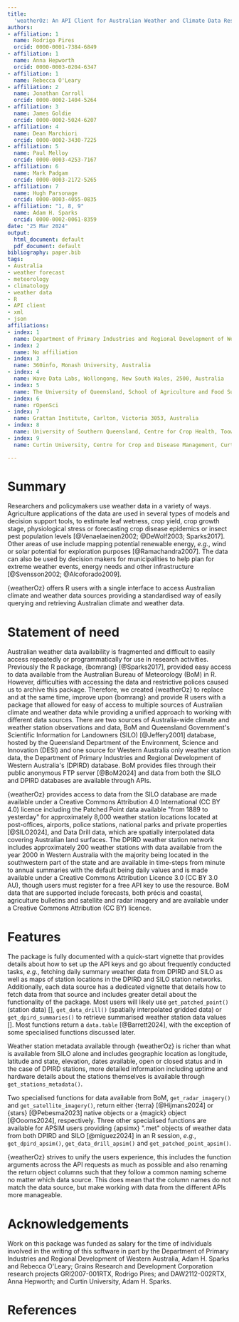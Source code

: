 ```yaml
---
title:
  'weatherOz: An API Client for Australian Weather and Climate Data Resources in R'
authors:
- affiliation: 1
  name: Rodrigo Pires
  orcid: 0000-0001-7384-6849
- affiliation: 1
  name: Anna Hepworth
  orcid: 0000-0003-0204-6347
- affiliation: 1
  name: Rebecca O'Leary
- affiliation: 2
  name: Jonathan Carroll
  orcid: 0000-0002-1404-5264
- affiliation: 3
  name: James Goldie
  orcid: 0000-0002-5024-6207
- affiliation: 4
  name: Dean Marchiori
  orcid: 0000-0002-3430-7225
- affiliation: 5
  name: Paul Melloy
  orcid: 0000-0003-4253-7167
- affiliation: 6
  name: Mark Padgam
  orcid: 0000-0003-2172-5265
- affiliation: 7
  name: Hugh Parsonage
  orcid: 0000-0003-4055-0835
- affiliation: "1, 8, 9"
  name: Adam H. Sparks
  orcid: 0000-0002-0061-8359
date: "25 Mar 2024"
output:
  html_document: default
  pdf_document: default
bibliography: paper.bib
tags:
- Australia
- weather forecast
- meteorology
- climatology
- weather data
- R
- API client
- xml
- json
affiliations:
- index: 1
  name: Department of Primary Industries and Regional Development of Western Australia, Perth, Western Australia 6000, Australia
- index: 2
  name: No affiliation
- index: 3
  name: 360info, Monash University, Australia
- index: 4
  name: Wave Data Labs, Wollongong, New South Wales, 2500, Australia
- index: 5
  name: The University of Queensland, School of Agriculture and Food Sustainability, Gatton, Queensland 4343, Australia
- index: 6
  name: rOpenSci
- index: 7
  name: Grattan Institute, Carlton, Victoria 3053, Australia
- index: 8
  name: University of Southern Queensland, Centre for Crop Health, Toowoomba, Queensland 4350, Australia
- index: 9
  name: Curtin University, Centre for Crop and Disease Management, Curtin Biometry and Agricultural Data Analytics, Bentley, Western Australia 6102, Australia

---
```


# Summary

Researchers and policymakers use weather data in a variety of ways. 
Agriculture applications of the data are used in several types of models and decision support tools, to estimate leaf wetness, crop yield, crop growth stage, physiological stress or forecasting crop disease epidemics or insect pest population levels [@Venaelaeinen2002; @DeWolf2003; Sparks2017].
Other areas of use include mapping potential renewable energy, _e.g._, wind or solar potential for exploration purposes [@Ramachandra2007].
The data can also be used by decision makers for municipalities to help plan for extreme weather events, energy needs and other infrastructure [@Svensson2002; @Alcoforado2009].

{weatherOz} offers R users with a single interface to access Australian climate and weather data sources providing a standardised way of easily querying and retrieving Australian climate and weather data.

# Statement of need

Australian weather data availability is fragmented and difficult to easily access repeatedly or programmatically for use in research activities.
Previously the R package, {bomrang} [@Sparks2017], provided easy access to data available from the Australian Bureau of Meteorology (BoM) in R.
However, difficulties with accessing the data and restrictive polices caused us to archive this package.
Therefore, we created {weatherOz} to replace and at the same time, improve upon {bomrang} and provide R users with a package that allowed for easy of access to multiple sources of Australian climate and weather data while providing a unified approach to working with different data sources.
There are two sources of Australia-wide climate and weather station observations and data, BoM and Queensland Government's Scientific Information for Landowners (SILO) [@Jeffery2001] database, hosted by the Queensland Department of the Environment, Science and Innovation (DESI) and one source for Western Australia only weather station data, the Department of Primary Industries and Regional Development of Western Australia's (DPIRD) database.
BoM provides files through their public anonymous FTP server [@BoM2024] and data from both the SILO and DPIRD databases are available through APIs.

{weatherOz} provides access to data from the SILO database are made available under a Creative Commons Attribution 4.0 International (CC BY 4.0) licence including the Patched Point data available "from 1889 to yesterday" for approximately 8,000 weather station locations located at post-offices, airports, police stations, national parks and private properties [@SILO2024], and Data Drill data, which are spatially interpolated data covering Australian land surfaces.
The DPIRD weather station network includes approximately 200 weather stations with data available from the year 2000 in Western Australia with the majority being located in the southwestern part of the state and are available in time-steps from minute to annual summaries with the default being daily values and is made available under a Creative Commons Attribution Licence 3.0 (CC BY 3.0 AU), though users must register for a free API key to use the resource. BoM data that are supported include forecasts, both précis and coastal, agriculture bulletins and satellite and radar imagery and are available under a Creative Commons Attribution (CC BY) licence.

# Features

The package is fully documented with a quick-start vignette that provides details about how to set up the API keys and go about frequently conducted tasks, _e.g._, fetching daily summary weather data from DPIRD and SILO as well as maps of station locations in the DPIRD and SILO station networks.
Additionally, each data source has a dedicated vignette that details how to fetch data from that source and includes greater detail about the functionality of the package.
Most users will likely use `get_patched_point()` (station data) [], `get_data_drill()` (spatially interpolated gridded data) or `get_dpird_summaries()` to retrieve summarised weather station data values [].
Most functions return a `data.table` [@Barrett2024], with the exception of some specialised functions discussed later.

Weather station metadata available through {weatherOz} is richer than what is available from SILO alone and includes geographic location as longitude, latitude and state, elevation, dates available, open or closed status and in the case of DPIRD stations, more detailed information including uptime and hardware details about the stations themselves is available through `get_stations_metadata()`.

Two specialised functions for data available from BoM, `get_radar_imagery()` and `get_satellite_imagery()`, return either {terra} [@Hijmans2024] or {stars} [@Pebesma2023] native objects or a {magick} object [@Oooms2024], respectively. 
Three other specialised functions are available for APSIM users providing {apsimx} ".met" objects of weather data from both DPIRD and SILO [@miguez2024] in an R session, _e.g._, `get_dpird_apsim()`, `get_data_drill_apsim()` and `get_patched_point_apsim()`.

{weatherOz} strives to unify the users experience, this includes the function arguments across the API requests as much as possible and also renaming the return object columns such that they follow a common naming scheme no matter which data source.
This does mean that the column names do not match the data source, but make working with data from the different APIs more manageable.

# Acknowledgements

Work on this package was funded as salary for the time of individuals involved in the writing of this software in part by the Department of Primary Industries and Regional Development of Western Australia, Adam H. Sparks and Rebecca O'Leary; Grains Research and Development Corporation research projects GRI2007-001RTX, Rodrigo Pires; and DAW2112-002RTX, Anna Hepworth; and Curtin University, Adam H. Sparks.

# References
